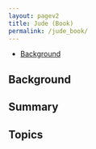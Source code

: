 ```yaml
---
layout: pagev2
title: Jude (Book)
permalink: /jude_book/
---
```

- [Background](#background)

## Background

## Summary

## Topics
